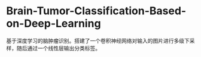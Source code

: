 # Brain-Tumor-Classification-Based-on-Deep-Learning
基于深度学习的脑肿瘤识别。搭建了一个卷积神经网络对输入的图片进行多级下采样，随后通过一个线性层输出分类标签。
